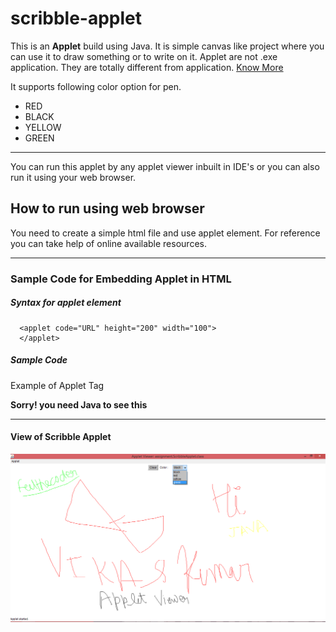 # scribble-applet

This is an **Applet** build using Java. It is simple canvas like project where you can use it to draw something or to write on it. Applet are not .exe application. They are totally different from application. [Know More](https://www.tutorialspoint.com/java/java_applet_basics.htm)

It supports following color option for pen.

- RED
- BLACK
- YELLOW
- GREEN

------------------------------------------------------------------------------------------------------------------------------------------------------------------------------

You can run this applet by any applet viewer inbuilt in IDE's or you can also run it using your web browser.

## How to run using web browser

You need to create a simple html file and use applet element. For reference you can take help of online available resources.

--------

### Sample Code for Embedding Applet in HTML
 
 
 ##### Syntax for applet element
 
      <applet code="URL" height="200" width="100">
      </applet>  
      
##### Sample Code

 <html>  
    <head>  
       <title>
        Applet Tag
       </title>  
    </head>  
    <body>  
       <p>
        Example of Applet Tag
       </p>  
       <applet code="ScribbleApplet.class" align="right" height="200" width="300">  
          <b>Sorry! you need Java to see this</b>  
       </applet>  
    </body>  
  </html>  
         
-----------
           
#### View of Scribble Applet

![alt text](https://github.com/feelthecoder/scribble-applet/blob/master/12.png)
